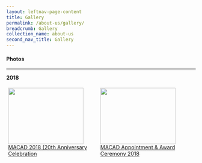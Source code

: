 ```yaml
---
layout: leftnav-page-content
title: Gallery
permalink: /about-us/gallery/
breadcrumb: Gallery
collection_name: about-us
second_nav_title: Gallery
---
```


#### Photos

---

<style>
.row {
  display: flex;
}
  
.row .column {
  margin: 5px;
}

.row .column img {
  width: 200px;
  height: 150px;
}
</style>


**2018**
<div class="row">
  <div class="column">
  <a href="/about-us/macad-anniversary-celebration/">
    <img src="/images/MACAD2018-97.jpg"><br>
  MACAD 2018 (20th Anniversary Celebration</a>
  </div>
  
  <div class="column">
   <a href="/about-us/macad-appointment-and-award-ceremony/">
     <img src="/images/P2M-Mediator-Appointment-Ceremony-P2-333.jpg"><br>
   MACAD Appointment & Award Ceremony 2018</a>
  </div>
</div>
